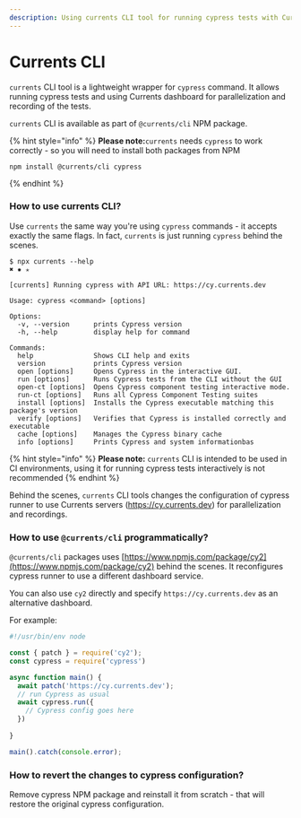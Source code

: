 ```yaml
---
description: Using currents CLI tool for running cypress tests with Currents dashboard
---
```


# Currents CLI

`currents` CLI tool is a lightweight wrapper for `cypress` command. It allows running cypress tests and using Currents dashboard for parallelization and recording of the tests.

`currents` CLI is available as part of `@currents/cli` NPM package.

{% hint style="info" %}
**Please note:**`currents` needs `cypress` to work correctly - so you will need to install both packages from NPM

```
npm install @currents/cli cypress
```
{% endhint %}

### How to use currents CLI?

Use `currents` the same way you're using `cypress` commands - it accepts exactly the same flags. In fact, `currents` is just running `cypress` behind the scenes.

```
$ npx currents --help                                                                             ✖ ✹ ✭

[currents] Running cypress with API URL: https://cy.currents.dev

Usage: cypress <command> [options]

Options:
  -v, --version      prints Cypress version
  -h, --help         display help for command

Commands:
  help               Shows CLI help and exits
  version            prints Cypress version
  open [options]     Opens Cypress in the interactive GUI.
  run [options]      Runs Cypress tests from the CLI without the GUI
  open-ct [options]  Opens Cypress component testing interactive mode.
  run-ct [options]   Runs all Cypress Component Testing suites
  install [options]  Installs the Cypress executable matching this package's version
  verify [options]   Verifies that Cypress is installed correctly and executable
  cache [options]    Manages the Cypress binary cache
  info [options]     Prints Cypress and system informationbas
```

{% hint style="info" %}
**Please note:** `currents` CLI is intended to be used in CI environments, using it for running cypress tests interactively is not recommended&#x20;
{% endhint %}

Behind the scenes, `currents` CLI tools changes the configuration of cypress runner to use Currents servers (https://cy.currents.dev) for parallelization and recordings.

### How to use `@currents/cli` programmatically?

`@currents/cli` packages uses [https://www.npmjs.com/package/cy2](https://www.npmjs.com/package/cy2) behind the scenes. It reconfigures cypress runner to use a different dashboard service.

You can also use `cy2` directly and specify `https://cy.currents.dev` as an alternative dashboard.&#x20;

For example:

```javascript
#!/usr/bin/env node

const { patch } = require('cy2');
const cypress = require('cypress')

async function main() {
  await patch('https://cy.currents.dev');
  // run Cypress as usual
  await cypress.run({
    // Cypress config goes here
  })
  
}

main().catch(console.error);
```

### How to revert the changes to cypress configuration?

Remove cypress NPM package and reinstall it from scratch - that will restore the original cypress configuration.
